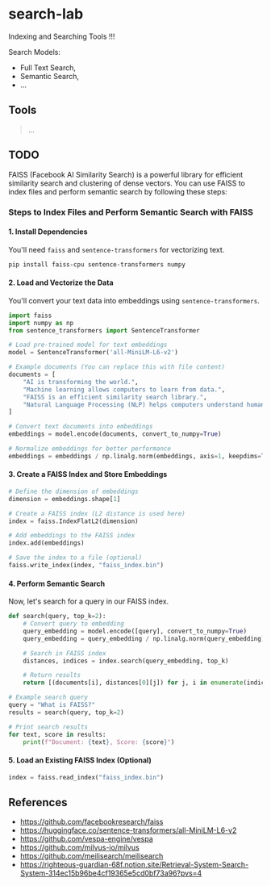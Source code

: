 # search-lab

Indexing and Searching Tools !!!

Search Models:
- Full Text Search,
- Semantic Search,
- ...

## Tools

> ...

## TODO

FAISS (Facebook AI Similarity Search) is a powerful library for efficient similarity search and clustering of dense vectors. You can use FAISS to index files and perform semantic search by following these steps:

### **Steps to Index Files and Perform Semantic Search with FAISS**
#### **1. Install Dependencies**
You'll need `faiss` and `sentence-transformers` for vectorizing text.

```bash
pip install faiss-cpu sentence-transformers numpy
```

#### **2. Load and Vectorize the Data**
You'll convert your text data into embeddings using `sentence-transformers`.

```python
import faiss
import numpy as np
from sentence_transformers import SentenceTransformer

# Load pre-trained model for text embeddings
model = SentenceTransformer('all-MiniLM-L6-v2')

# Example documents (You can replace this with file content)
documents = [
    "AI is transforming the world.",
    "Machine learning allows computers to learn from data.",
    "FAISS is an efficient similarity search library.",
    "Natural Language Processing (NLP) helps computers understand human language."
]

# Convert text documents into embeddings
embeddings = model.encode(documents, convert_to_numpy=True)

# Normalize embeddings for better performance
embeddings = embeddings / np.linalg.norm(embeddings, axis=1, keepdims=True)
```

#### **3. Create a FAISS Index and Store Embeddings**
```python
# Define the dimension of embeddings
dimension = embeddings.shape[1]  

# Create a FAISS index (L2 distance is used here)
index = faiss.IndexFlatL2(dimension)

# Add embeddings to the FAISS index
index.add(embeddings)

# Save the index to a file (optional)
faiss.write_index(index, "faiss_index.bin")
```

#### **4. Perform Semantic Search**
Now, let's search for a query in our FAISS index.

```python
def search(query, top_k=2):
    # Convert query to embedding
    query_embedding = model.encode([query], convert_to_numpy=True)
    query_embedding = query_embedding / np.linalg.norm(query_embedding)

    # Search in FAISS index
    distances, indices = index.search(query_embedding, top_k)

    # Return results
    return [(documents[i], distances[0][j]) for j, i in enumerate(indices[0])]

# Example search query
query = "What is FAISS?"
results = search(query, top_k=2)

# Print search results
for text, score in results:
    print(f"Document: {text}, Score: {score}")
```

#### **5. Load an Existing FAISS Index (Optional)**
```python
index = faiss.read_index("faiss_index.bin")
```

## References
- https://github.com/facebookresearch/faiss
- https://huggingface.co/sentence-transformers/all-MiniLM-L6-v2
- https://github.com/vespa-engine/vespa
- https://github.com/milvus-io/milvus
- https://github.com/meilisearch/meilisearch
- https://righteous-guardian-68f.notion.site/Retrieval-System-Search-System-314ec15b96be4cf19365e5cd0bf73a96?pvs=4
